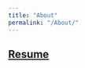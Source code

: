 ```yaml
---
title: "About"
permalink: "/About/"
---
```



## [Resume](https://github.com/SeokLeeUS/seokleeus.github.io/raw/master/_images/Seok_Lee_Resume_in_R.pdf)

